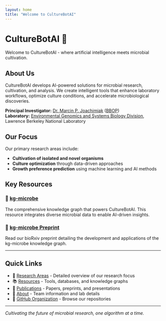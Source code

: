 ```yaml
---
layout: home
title: "Welcome to CultureBotAI"
---
```


# CultureBotAI 🦠

Welcome to CultureBotAI - where artificial intelligence meets microbial cultivation.

## About Us

CultureBotAI develops AI-powered solutions for microbial research, cultivation, and analysis. We create intelligent tools that enhance laboratory workflows, optimize culture conditions, and accelerate microbiological discoveries.

**Principal Investigator:** [Dr. Marcin P. Joachimiak](https://biosciences.lbl.gov/profiles/marcin-p-joachimiak/) ([BBOP](https://berkeleybop.github.io/people/marcin-joachimiak/))  
**Laboratory:** [Environmental Genomics and Systems Biology Division](https://biosciences.lbl.gov/egsb/), Lawrence Berkeley National Laboratory

## Our Focus

Our primary research areas include:
- **Cultivation of isolated and novel organisms**
- **Culture optimization** through data-driven approaches  
- **Growth preference prediction** using machine learning and AI methods

## Key Resources

### 🧬 [kg-microbe](https://github.com/Knowledge-Graph-Hub/kg-microbe) 
The comprehensive knowledge graph that powers CultureBotAI. This resource integrates diverse microbial data to enable AI-driven insights.

### 📄 [kg-microbe Preprint](https://www.biorxiv.org/content/10.1101/2025.02.24.639989v1)
Read our bioRxiv preprint detailing the development and applications of the kg-microbe knowledge graph.

---

## Quick Links

- 🔬 [Research Areas](/research) - Detailed overview of our research focus
- 📚 [Resources](/resources) - Tools, databases, and knowledge graphs
- 📄 [Publications](/publications) - Papers, preprints, and presentations
- 👥 [About](/about) - Team information and lab details
- 🔗 [GitHub Organization](https://github.com/CultureBotAI) - Browse our repositories

---

*Cultivating the future of microbial research, one algorithm at a time.*